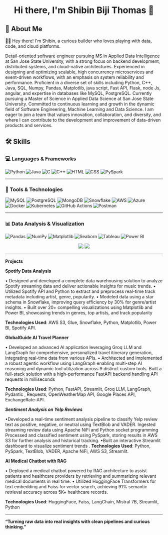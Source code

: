 <h1 align="center">Hi there, I'm Shibin Biji Thomas 👋</h1>


## 🚀 About Me

👨‍💻 Hey there! I'm Shibin, a curious builder who loves playing with data, code, and cloud platforms.

Detail-oriented software engineer pursuing MS in Applied Data Intelligence at San Jose State University, with a strong focus on
backend development, distributed systems, and cloud-native architectures. Experienced in designing and optimizing scalable, high concurrency microservices and event-driven workflows, with an emphasis on system reliability and performance.  Proficient in a diverse set of skills including Python, C++, Java, SQL, Numpy, Pandas, Matplotlib, java script, Fast API, Flask, node Js, angular, and expertise in databases like MySQL, PostgreSQL. Currently pursuing a Master of Science in Applied Data Science at San Jose State University. Committed to continuous learning and growth in the dynamic field of Software Engineering, Machine Learning and Data Science.
I am eager to join a team that values innovation, collaboration, and diversity, and where I can contribute to the development and improvement of data-driven products and services.

## 🛠️ Skills

### 💻 Languages & Frameworks  
![Python](https://img.shields.io/badge/Python-14354C?style=for-the-badge&logo=python&logoColor=white)
![Java](https://img.shields.io/badge/Java-ED8B00?style=for-the-badge&logo=openjdk&logoColor=white)
![C](https://img.shields.io/badge/C-00599C?style=for-the-badge&logo=c&logoColor=white)
![C++](https://img.shields.io/badge/C++-00599C?style=for-the-badge&logo=c%2B%2B&logoColor=white)
![HTML](https://img.shields.io/badge/HTML-E34F26?style=for-the-badge&logo=html5&logoColor=white)
![CSS](https://img.shields.io/badge/CSS-1572B6?style=for-the-badge&logo=css3&logoColor=white)
![PySpark](https://img.shields.io/badge/PySpark-E34F26?style=for-the-badge&logo=apache-spark&logoColor=white)

---

### 🧰 Tools & Technologies  
![MySQL](https://img.shields.io/badge/MySQL-4479A1?style=for-the-badge&logo=mysql&logoColor=white)
![PostgreSQL](https://img.shields.io/badge/PostgreSQL-336791?style=for-the-badge&logo=postgresql&logoColor=white)
![MongoDB](https://img.shields.io/badge/MongoDB-4EA94B?style=for-the-badge&logo=mongodb&logoColor=white)
![Snowflake](https://img.shields.io/badge/Snowflake-56B9DA?style=for-the-badge&logo=snowflake&logoColor=white)
![AWS](https://img.shields.io/badge/AWS-232F3E?style=for-the-badge&logo=amazonaws&logoColor=white)
![Azure](https://img.shields.io/badge/Azure-0078D4?style=for-the-badge&logo=microsoftazure&logoColor=white)
![Docker](https://img.shields.io/badge/Docker-2496ED?style=for-the-badge&logo=docker&logoColor=white)
![Kubernetes](https://img.shields.io/badge/Kubernetes-326CE5?style=for-the-badge&logo=kubernetes&logoColor=white)
![GitHub Actions](https://img.shields.io/badge/GitHub%20Actions-2088FF?style=for-the-badge&logo=githubactions&logoColor=white)
![Postman](https://img.shields.io/badge/Postman-FF6C37?style=for-the-badge&logo=postman&logoColor=white)

---

### 📊 Data Analysis & Visualization  
![Pandas](https://img.shields.io/badge/Pandas-150458?style=for-the-badge&logo=pandas&logoColor=white)
![NumPy](https://img.shields.io/badge/Numpy-013243?style=for-the-badge&logo=numpy&logoColor=white)
![Matplotlib](https://img.shields.io/badge/Matplotlib-11557C?style=for-the-badge&logo=python&logoColor=white)
![Seaborn](https://img.shields.io/badge/Seaborn-3776AB?style=for-the-badge&logo=python&logoColor=white)
![Tableau](https://img.shields.io/badge/Tableau-E97627?style=for-the-badge&logo=tableau&logoColor=white)
![Power BI](https://img.shields.io/badge/Power%20BI-F2C811?style=for-the-badge&logo=powerbi&logoColor=black)







<p align="center">
  <a href="mailto:shibinbiji10@gmail.com"><img src="https://img.shields.io/badge/-Email-red?style=for-the-badge&logo=gmail&logoColor=white"/></a>
  <a href="https://www.linkedin.com/in/shibin-biji-593228183"><img src="https://img.shields.io/badge/-LinkedIn-blue?style=for-the-badge&logo=linkedin&logoColor=white"/></a>
</p>



---
**Projects**

**Spotify Data Analysis** 

• Designed and developed a complete data warehousing solution to analyze Spotify streaming data and deliver actionable 
insights for music trends. 
• Utilized Spotify API and Python to extract and preprocess real-time track metadata including artist, genre, popularity. 
• Modeled data using a star schema in Snowflake, improving query efficiency by 30% for genre/artist insights. 
• Built over 20+ compelling visualizations using Matplotlib and Power BI, showcasing trends in genres, top artists, and 
track popularity

**Technologies Used**: AWS S3, Glue, Snowflake, Python, Matplotlib, Power BI, Spotify API.



**GlobalGuide AI Travel Planner**    
                                                                             
• Developed an advanced AI application leveraging Groq LLM and LangGraph for comprehensive, personalized travel 
itinerary generation, integrating real-time data from various APIs. 
• Architected and implemented a robust agentic workflow using LangGraph enabling multi-step AI reasoning and 
dynamic tool utilization across 9 distinct custom tools. Built a full-stack solution with a high-performance FastAPI 
backend handling API requests in milliseconds 

**Technologies Used**: Python, FastAPI, Streamlit, Groq LLM, LangGraph, Pydantic , Requests, OpenWeatherMap API, 
Google Places API, ExchangeRate-API.




***Sentiment Analysis on Yelp Reviews***
  
•Developed a real-time sentiment analysis pipeline to classify Yelp review text as positive, negative, or neutral using TextBlob and VADER. 
Ingested streaming review data using Apache NiFi and Python socket programming Processed and classified sentiment using PySpark, storing results in AWS S3 for further analysis and historical tracking.
•Built an interactive Streamlit dashboard to visualize sentiment trends .
**Technologies Used**: Python, PySpark, TextBlob, VADER, Apache NiFi, AWS S3, Streamlit.

**AI Medical Chatbot with RAG**  
 
• Deployed a medical chatbot powered by RAG architecture to assist patients and healthcare providers by retrieving 
and summarizing relevant medical documents in real time. 
• Utilized HuggingFace Transformers for text embedding and Faiss for vector search, achieving 91% semantic retrieval 
accuracy across 5K+ healthcare records. 

**Technologies Used**: HuggingFace, Faiss, LangChain, Mistral 7B, Streamlit, Python 



---





 

  **“Turning raw data into real insights with clean pipelines and curious thinking.”**

